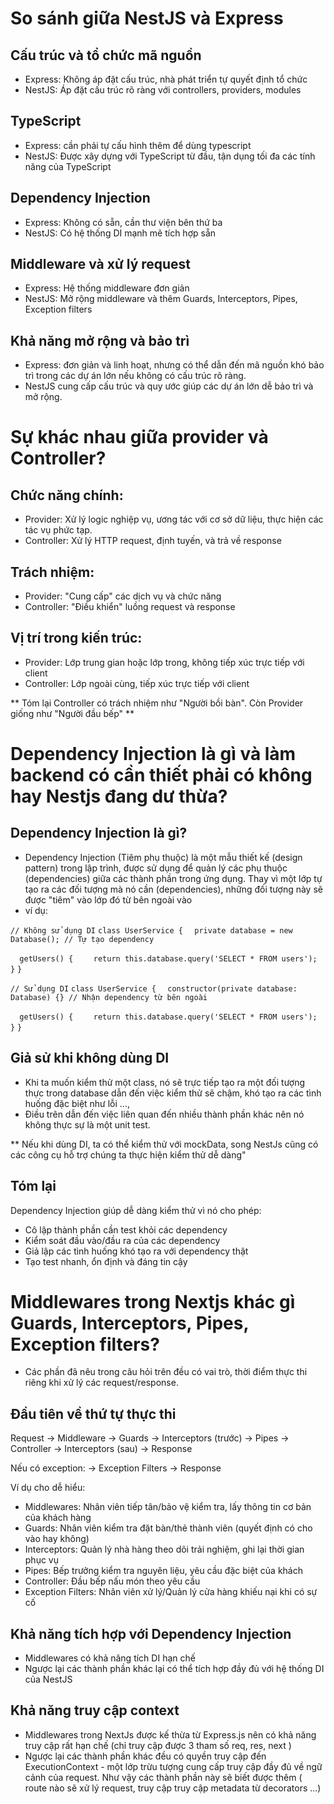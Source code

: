 # So sánh giữa NestJS và Express
## Cấu trúc và tổ chức mã nguồn
- Express: Không áp đặt cấu trúc, nhà phát triển tự quyết định tổ chức
- NestJS: Áp đặt cấu trúc rõ ràng với controllers, providers, modules
## TypeScript
- Express: cần phải tự cấu hình thêm để dùng typescript
- NestJS: Được xây dựng với TypeScript từ đầu, tận dụng tối đa các tính năng của TypeScript
## Dependency Injection
- Express: Không có sẵn, cần thư viện bên thứ ba
- NestJS: Có hệ thống DI mạnh mẽ tích hợp sẵn
##  Middleware và xử lý request
- Express: Hệ thống middleware đơn giản
- NestJS: Mở rộng middleware và thêm Guards, Interceptors, Pipes, Exception filters
## Khả năng mở rộng và bảo trì
- Express: đơn giản và linh hoạt, nhưng có thể dẫn đến mã nguồn khó bảo trì trong các dự án lớn nếu không có cấu trúc rõ ràng.
- NestJS cung cấp cấu trúc và quy ước giúp các dự án lớn dễ bảo trì và mở rộng. 


# Sự khác nhau giữa provider và Controller?
## Chức năng chính: 
- Provider: Xử lý logic nghiệp vụ, ương tác với cơ sở dữ liệu, thực hiện các tác vụ phức tạp.
- Controller: Xử lý HTTP request, định tuyến, và trả về response
## Trách nhiệm:
- Provider: "Cung cấp" các dịch vụ và chức năng
- Controller: "Điều khiển" luồng request và response
## Vị trí trong kiến trúc:
- Provider: Lớp trung gian hoặc lớp trong, không tiếp xúc trực tiếp với client
- Controller: Lớp ngoài cùng, tiếp xúc trực tiếp với client

** Tóm lại Controller có trách nhiệm như "Người bồi bàn". Còn Provider giống như "Người đầu bếp" **

# Dependency Injection là gì và làm backend có cần thiết phải có không hay Nestjs đang dư thừa?
## Dependency Injection là gì?
- Dependency Injection (Tiêm phụ thuộc) là một mẫu thiết kế (design pattern) trong lập trình, được sử dụng để quản lý các phụ thuộc (dependencies) giữa các thành phần trong ứng dụng. Thay vì một lớp tự tạo ra các đối tượng mà nó cần (dependencies), những đối tượng này sẽ được "tiêm" vào lớp đó từ bên ngoài vào
- ví dụ: 

`// Không sử dụng DI`
`class UserService {`
`  private database = new Database(); // Tự tạo dependency`
  
`  getUsers() {`
`    return this.database.query('SELECT * FROM users');`
`  }`
`}`

`// Sử dụng DI`
`class UserService {`
`  constructor(private database: Database) {} // Nhận dependency từ bên ngoài`
  
`  getUsers() {`
`    return this.database.query('SELECT * FROM users');`
`  }`
`}`

## Giả sử khi không dùng DI
- Khi ta muốn kiểm thử một class, nó sẽ trực tiếp tạo ra một đối tượng thực trong database dẫn đến việc kiểm thử sẽ chậm, khó tạo ra các tình huống đặc biệt như lỗi ...,
- Điều trên dẫn đến việc liên quan đến nhiều thành phần khác nên nó không thực sự là một unit test.

** Nếu khi dùng DI, ta có thể kiểm thử với mockData, song NestJs cũng có các công cụ hỗ trợ chúng ta thực hiện kiểm thử dễ dàng"

## Tóm lại 
Dependency Injection giúp dễ dàng kiểm thử vì nó cho phép:
- Cô lập thành phần cần test khỏi các dependency
- Kiểm soát đầu vào/đầu ra của các dependency
- Giả lập các tình huống khó tạo ra với dependency thật
- Tạo test nhanh, ổn định và đáng tin cậy

# Middlewares trong Nextjs khác gì Guards, Interceptors, Pipes, Exception filters?
- Các phần đã nêu trong câu hỏi trên đều có vai trò, thời điểm thực thi riêng khi xử lý các request/response.
## Đầu tiên về thứ tự thực thi
Request → Middleware → Guards → Interceptors (trước) → Pipes → Controller → Interceptors (sau) → Response

Nếu có exception: → Exception Filters → Response

Ví dụ cho dễ hiểu:
- Middlewares: Nhân viên tiếp tân/bảo vệ kiểm tra, lấy thông tin cơ bản của khách hàng
- Guards: Nhân viên kiểm tra đặt bàn/thẻ thành viên (quyết định có cho vào hay không)
- Interceptors: Quản lý nhà hàng theo dõi trải nghiệm, ghi lại thời gian phục vụ
- Pipes: Bếp trưởng kiểm tra nguyên liệu, yêu cầu đặc biệt của khách
- Controller: Đầu bếp nấu món theo yêu cầu
- Exception Filters: Nhân viên xử lý/Quản lý cửa hàng khiếu nại khi có sự cố

## Khả năng tích hợp với Dependency Injection
- Middlewares có khả năng tích DI hạn chế
- Ngược lại các thành phần khác lại có thể tích hợp đầy đủ với hệ thống DI của NestJS

## Khả năng truy cập context
- Middlewares trong NextJs được kế thừa từ Express.js nên có khả năng truy cập rất hạn chế (chỉ truy cập được 3 tham số req, res, next )
- Ngược lại các thành phần khác đều có quyền truy cập đến ExecutionContext - một lớp trừu tượng cung cấp truy cập đầy đủ về ngữ cảnh của request. Như vậy các thành phần này sẽ biết được thêm ( route nào sẽ xử lý request, truy cập  truy cập metadata từ decorators ...)
